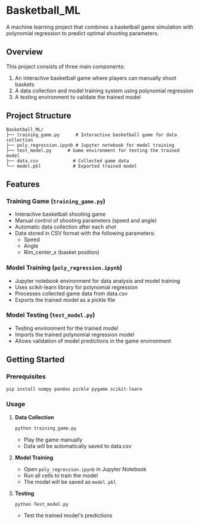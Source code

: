 # Basketball_ML

A machine learning project that combines a basketball game simulation with polynomial regression to predict optimal shooting parameters.

## Overview

This project consists of three main components:
1. An interactive basketball game where players can manually shoot baskets
2. A data collection and model training system using polynomial regression
3. A testing environment to validate the trained model

## Project Structure

```
Basketball_ML/
├── training_game.py      # Interactive basketball game for data collection
├── poly_regression.ipynb # Jupyter notebook for model training
├── test_model.py      # Game environment for testing the trained model
├── data.csv             # Collected game data
└── model.pkl            # Exported trained model
```

## Features

### Training Game (`training_game.py`)
- Interactive basketball shooting game
- Manual control of shooting parameters (speed and angle)
- Automatic data collection after each shot
- Data stored in CSV format with the following parameters:
  - Speed
  - Angle
  - Rim_center_x (basket position)

### Model Training (`poly_regression.ipynb`)
- Jupyter notebook environment for data analysis and model training
- Uses scikit-learn library for polynomial regression
- Processes collected game data from data.csv
- Exports the trained model as a pickle file

### Model Testing (`test_model.py`)
- Testing environment for the trained model
- Imports the trained polynomial regression model
- Allows validation of model predictions in the game environment

## Getting Started

### Prerequisites
```bash
pip install numpy pandas pickle pygame scikit-learn
```

### Usage

1. **Data Collection**
   ```bash
   python training_game.py
   ```
   - Play the game manually
   - Data will be automatically saved to data.csv

2. **Model Training**
   - Open `poly_regression.ipynb` in Jupyter Notebook
   - Run all cells to train the model
   - The model will be saved as `model.pkl`

3. **Testing**
   ```bash
   python Test_model.py
   ```
   - Test the trained model's predictions

